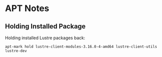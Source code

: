 # APT Notes

## Holding Installed Package

Holding installed Lustre packages back:

`apt-mark hold lustre-client-modules-3.16.0-4-amd64 lustre-client-utils lustre-dev`